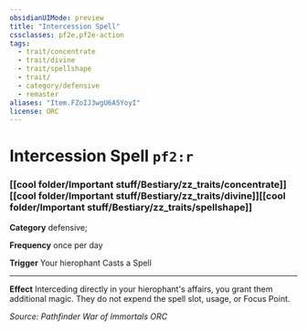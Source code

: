 ```yaml
---
obsidianUIMode: preview
title: "Intercession Spell"
cssclasses: pf2e,pf2e-action
tags:
  - trait/concentrate
  - trait/divine
  - trait/spellshape
  - trait/
  - category/defensive
  - remaster
aliases: "Item.FZoIJ3wgU6A5YoyI"
license: ORC
---
```

# Intercession Spell `pf2:r`

### [[cool folder/Important stuff/Bestiary/zz_traits/concentrate]][[cool folder/Important stuff/Bestiary/zz_traits/divine]][[cool folder/Important stuff/Bestiary/zz_traits/spellshape]]

**Category** defensive; 




**Frequency** once per day

**Trigger** Your hierophant Casts a Spell

* * *

**Effect** Interceding directly in your hierophant's affairs, you grant them additional magic. They do not expend the spell slot, usage, or Focus Point.

*Source: Pathfinder War of Immortals*
*ORC*
